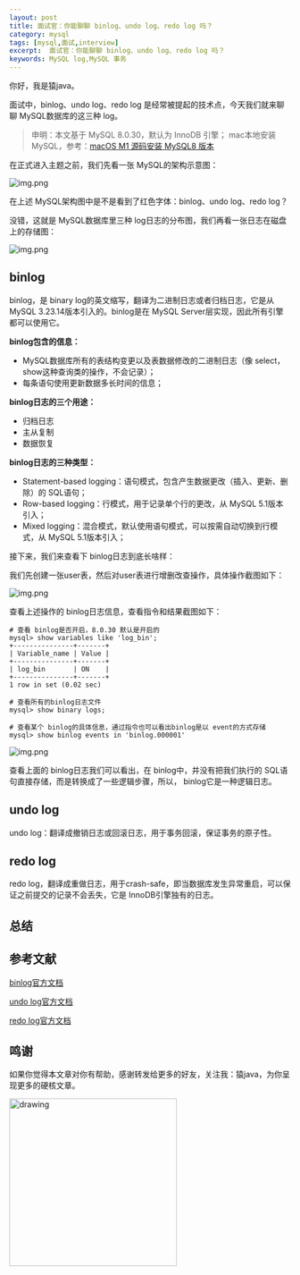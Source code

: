 ```yaml
---
layout: post
title: 面试官：你能聊聊 binlog、undo log、redo log 吗？
category: mysql
tags: [mysql,面试,interview]
excerpt:  面试官：你能聊聊 binlog、undo log、redo log 吗？
keywords: MySQL log,MySQL 事务
---
```


你好，我是猿java。

面试中，binlog、undo log、redo log 是经常被提起的技术点，今天我们就来聊聊 MySQL数据库的这三种 log。

> 申明：本文基于 MySQL 8.0.30，默认为 InnoDB 引擎；
> mac本地安装 MySQL，参考：[macOS M1 源码安装 MySQL8 版本](https://www.yuanjava.cn/posts/mac-mysql8/)


在正式进入主题之前，我们先看一张 MySQL的架构示意图：

![img.png](http://127.0.0.1:4000/assets/md/mysql/mysql-arch.png)

在上述 MySQL架构图中是不是看到了红色字体：binlog、undo log、redo log？

没错，这就是 MySQL数据库里三种 log日志的分布图，我们再看一张日志在磁盘上的存储图：

![img.png](http://127.0.0.1:4000/assets/md/mysql/mysql-log.png)


## binlog

binlog，是 binary log的英文缩写，翻译为二进制日志或者归档日志，它是从 MySQL 3.23.14版本引入的。binlog是在 MySQL Server层实现，因此所有引擎都可以使用它。

**binlog包含的信息：**

- MySQL数据库所有的表结构变更以及表数据修改的二进制日志（像 select，show这种查询类的操作，不会记录）；
- 每条语句使用更新数据多长时间的信息；

**binlog日志的三个用途：**
- 归档日志
- 主从复制
- 数据恢复

**binlog日志的三种类型：**
- Statement-based logging：语句模式，包含产生数据更改（插入、更新、删除）的 SQL语句；
- Row-based logging：行模式，用于记录单个行的更改，从 MySQL 5.1版本引入；
- Mixed logging：混合模式，默认使用语句模式，可以按需自动切换到行模式，从 MySQL 5.1版本引入；

接下来，我们来查看下 binlog日志到底长啥样：

我们先创建一张user表，然后对user表进行增删改查操作，具体操作截图如下：

![img.png](http://127.0.0.1:4000/assets/md/mysql/binlog-crud.png)

查看上述操作的 binlog日志信息，查看指令和结果截图如下：
```shell
# 查看 binlog是否开启，8.0.30 默认是开启的
mysql> show variables like 'log_bin';
+---------------+-------+
| Variable_name | Value |
+---------------+-------+
| log_bin       | ON    |
+---------------+-------+
1 row in set (0.02 sec)

# 查看所有的binlog日志文件
mysql> show binary logs;

# 查看某个 binlog的具体信息，通过指令也可以看出binlog是以 event的方式存储
mysql> show binlog events in 'binlog.000001'

```
![img.png](http://127.0.0.1:4000/assets/md/mysql/binlog.png)

查看上面的 binlog日志我们可以看出，在 binlog中，并没有把我们执行的 SQL语句直接存储，而是转换成了一些逻辑步骤，所以， binlog它是一种逻辑日志。


## undo log

undo log：翻译成撤销日志或回滚日志，用于事务回滚，保证事务的原子性。


## redo log

redo log，翻译成重做日志，用于crash-safe，即当数据库发生异常重启，可以保证之前提交的记录不会丢失，它是 InnoDB引擎独有的日志。



## 总结


## 参考文献

[binlog官方文档](https://dev.mysql.com/doc/internals/en/binary-log.html)

[undo log官方文档](https://dev.mysql.com/doc/refman/8.0/en/innodb-undo-logs.html)

[redo log官方文档](https://dev.mysql.com/doc/refman/8.0/en/innodb-redo-log.html)



## 鸣谢
如果你觉得本文章对你有帮助，感谢转发给更多的好友，关注我：猿java，为你呈现更多的硬核文章。

<img src="https://yuanjava.cn/assets/img/pub.jpg" alt="drawing" style="width:300px;"/>

